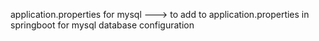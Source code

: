 application.properties for mysql ---> to add to application.properties in springboot for mysql database configuration
